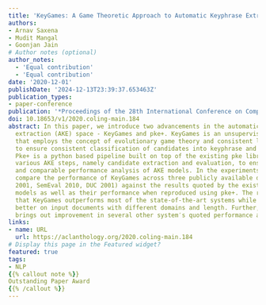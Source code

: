 ```yaml
---
title: 'KeyGames: A Game Theoretic Approach to Automatic Keyphrase Extraction'
authors:
- Arnav Saxena
- Mudit Mangal
- Goonjan Jain
# Author notes (optional)
author_notes:
  - 'Equal contribution'
  - 'Equal contribution'
date: '2020-12-01'
publishDate: '2024-12-13T23:39:37.653463Z'
publication_types:
- paper-conference
publication: '*Proceedings of the 28th International Conference on Computational Linguistics*'
doi: 10.18653/v1/2020.coling-main.184
abstract: In this paper, we introduce two advancements in the automatic keyphrase
  extraction (AKE) space - KeyGames and pke+. KeyGames is an unsupervised AKE framework
  that employs the concept of evolutionary game theory and consistent labelling problem
  to ensure consistent classification of candidates into keyphrase and non-keyphrase.
  Pke+ is a python based pipeline built on top of the existing pke library to standardize
  various AKE steps, namely candidate extraction and evaluation, to ensure truly systematic
  and comparable performance analysis of AKE models. In the experiments section, we
  compare the performance of KeyGames across three publicly available datasets (Inspec
  2001, SemEval 2010, DUC 2001) against the results quoted by the existing state-of-the-art
  models as well as their performance when reproduced using pke+. The results show
  that KeyGames outperforms most of the state-of-the-art systems while generalizing
  better on input documents with different domains and length. Further, pke+′s pre-processing
  brings out improvement in several other system′s quoted performance as well.
links:
- name: URL
  url: https://aclanthology.org/2020.coling-main.184
# Display this page in the Featured widget?
featured: true
tags:
- NLP
{{% callout note %}}
Outstanding Paper Award
{{% /callout %}}
---
```

